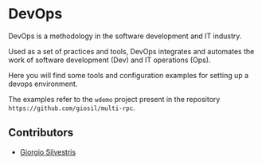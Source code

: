 # DevOps

DevOps is a methodology in the software development and IT industry. 

Used as a set of practices and tools, DevOps integrates and automates the work of software development (Dev) and IT operations (Ops).

Here you will find some tools and configuration examples for setting up a devops environment.

The examples refer to the `wdemo` project present in the repository `https://github.com/giosil/multi-rpc`.

## Contributors

* [Giorgio Silvestris](https://github.com/giosil)